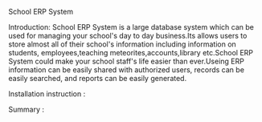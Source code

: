 School ERP System

Introduction: School ERP System is a large database system which can be used for managing your school's day to day business.Its allows users to store almost all of their school's information  including information on students, employees,teaching meteorites,accounts,library etc.School ERP System could make your school staff's life easier than ever.Useing ERP information can be easily shared with authorized users, records can be easily searched, and reports can be easily generated.






Installation instruction :






Summary :
